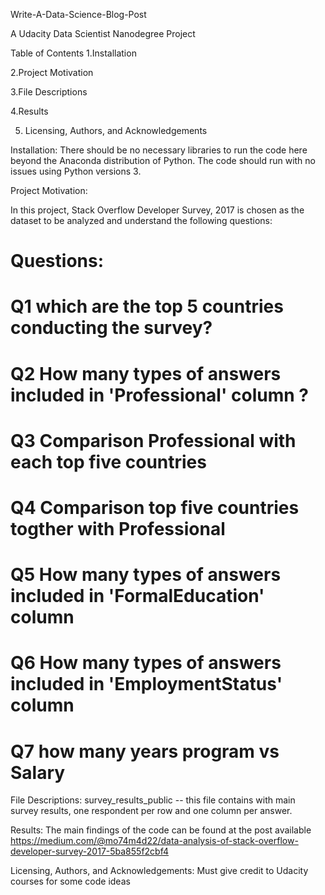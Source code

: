 Write-A-Data-Science-Blog-Post

A Udacity Data Scientist Nanodegree Project

Table of Contents
1.Installation

2.Project Motivation

3.File Descriptions

4.Results

5. Licensing, Authors, and Acknowledgements

Installation: 
There should be no necessary libraries to run the code here beyond the Anaconda distribution of Python. The code should run with no issues using Python versions 3.


Project Motivation:

In this project, Stack Overflow Developer Survey, 2017 is chosen as the dataset to be analyzed and understand the following questions:

# Questions:

# Q1 which are the top 5 countries conducting the survey?
# Q2 How many types of answers included in 'Professional' column ?
# Q3 Comparison Professional with each top five countries
# Q4 Comparison top five countries togther with Professional

# Q5 How many types of answers included in 'FormalEducation' column

# Q6 How many types of answers included in 'EmploymentStatus' column
# Q7 how many years program vs Salary

File Descriptions:
survey_results_public -- this file contains with main survey results, one respondent per row and one column per answer.

Results:
The main findings of the code can be found at the post available  https://medium.com/@mo74m4d22/data-analysis-of-stack-overflow-developer-survey-2017-5ba855f2cbf4


Licensing, Authors, and Acknowledgements:
Must give credit to Udacity courses for some code ideas